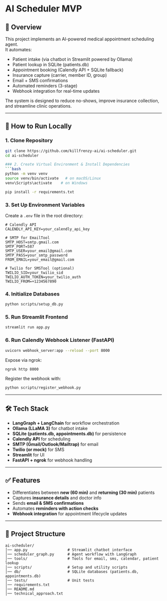 # AI Scheduler MVP

## 📌 Overview
This project implements an AI-powered medical appointment scheduling agent.  
It automates:
- Patient intake (via chatbot in Streamlit powered by Ollama)
- Patient lookup in SQLite (patients.db)
- Appointment booking (Calendly API + SQLite fallback)
- Insurance capture (carrier, member ID, group)
- Email + SMS confirmations
- Automated reminders (3-stage)
- Webhook integration for real-time updates

The system is designed to reduce no-shows, improve insurance collection, and streamline clinic operations.

---

## 🚀 How to Run Locally
### 1. Clone Repository
```bash
git clone https://github.com/killfrenzy-ai/ai-scheduler.git
cd ai-scheduler

### 2. Create Virtual Environment & Install Dependencies
```bash
python -m venv venv
source venv/bin/activate   # on macOS/Linux
venv\Scripts\activate    # on Windows

pip install -r requirements.txt
```

### 3. Set Up Environment Variables
Create a `.env` file in the root directory:

```
# Calendly API
CALENDLY_API_KEY=your_calendly_api_key

# SMTP for EmailTool
SMTP_HOST=smtp.gmail.com
SMTP_PORT=587
SMTP_USER=your_email@gmail.com
SMTP_PASS=your_smtp_password
FROM_EMAIL=your_email@gmail.com

# Twilio for SMSTool (optional)
TWILIO_SID=your_twilio_sid
TWILIO_AUTH_TOKEN=your_twilio_auth
TWILIO_FROM=+1234567890
```

### 4. Initialize Databases
```bash
python scripts/setup_db.py
```

### 5. Run Streamlit Frontend
```bash
streamlit run app.py
```

### 6. Run Calendly Webhook Listener (FastAPI)
```bash
uvicorn webhook_server:app --reload --port 8000
```

Expose via ngrok:
```bash
ngrok http 8000
```

Register the webhook with:
```bash
python scripts/register_webhook.py
```

---

## 🛠 Tech Stack
- **LangGraph + LangChain** for workflow orchestration
- **Ollama (LLaMA 3)** for chatbot intake
- **SQLite (patients.db, appointments.db)** for persistence
- **Calendly API** for scheduling
- **SMTP (Gmail/Outlook/Mailtrap)** for email
- **Twilio (or mock)** for SMS
- **Streamlit** for UI
- **FastAPI + ngrok** for webhook handling

---

## ✅ Features
- Differentiates between **new (60 min)** and **returning (30 min)** patients
- Captures **insurance details** and doctor info
- Sends **email & SMS confirmations**
- Automates **reminders with action checks**
- **Webhook integration** for appointment lifecycle updates

---

## 📂 Project Structure
```
ai-scheduler/
│── app.py                  # Streamlit chatbot interface
│── scheduler_graph.py      # Agent workflow with LangGraph
│── tools/                  # Tools for email, sms, calendar, patient lookup
│── scripts/                # Setup and utility scripts
│── db/                     # SQLite databases (patients.db, appointments.db)
│── tests/                  # Unit tests
│── requirements.txt
│── README.md
│── technical_approach.txt
```

